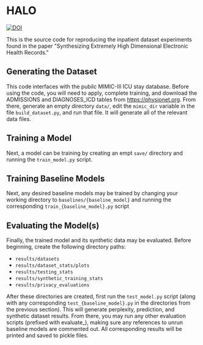 # HALO
[![DOI](https://zenodo.org/badge/627704812.svg)](https://zenodo.org/badge/latestdoi/627704812)

This is the source code for reproducing the inpatient dataset experiments found in the paper "Synthesizing Extremely High Dimensional Electronic Health Records."

## Generating the Dataset
This code interfaces with the pubilc MIMIC-III ICU stay database. Before using the code, you will need to apply, complete training, and download the ADMISSIONS and DIAGNOSES_ICD tables from <https://physionet.org>. From there, generate an empty directory `data/`, edit the `mimic_dir` variable in the file `build_dataset.py`, and run that file. It will generate all of the relevant data files.

## Training a Model
Next, a model can be training by creating an empt `save/` directory and running the `train_model.py` script.

## Training Baseline Models
Next, any desired baseline models may be trained by changing your working directory to `baselines/{baseline_model}` and running the corresponding `train_{baseline_model}.py` script

## Evaluating the Model(s)
Finally, the trained model and its synthetic data may be evaluated. Before beginning, create the following directory paths:
* `results/datasets`
* `results/dataset_stats/plots`
* `results/testing_stats`
* `results/synthetic_training_stats`
* `results/privacy_evaluations`

After these directories are created, first run the `test_model.py` script (along with any corresponding `test_{baseline_model}.py` in the directories from the previous section). This will generate perplexity, prediction, and synthetic dataset results. From there, you may run any other evaluation scripts (prefixed with evaluate_), making sure any references to unrun baseline models are commented out. All corresponding results will be printed and saved to pickle files.
